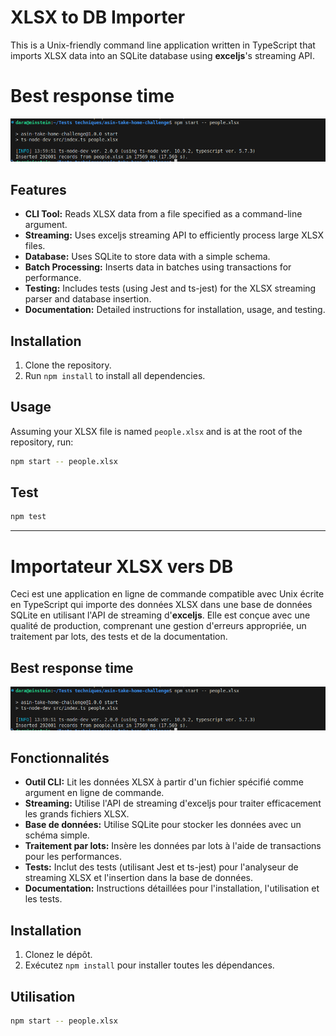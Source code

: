 # XLSX to DB Importer

This is a Unix-friendly command line application written in TypeScript that imports XLSX data into an SQLite database using **exceljs**'s streaming API.

# Best response time
<img src="/best-response-time.png" alt="Best response time" width="1000" />

## Features

- **CLI Tool:** Reads XLSX data from a file specified as a command-line argument.
- **Streaming:** Uses exceljs streaming API to efficiently process large XLSX files.
- **Database:** Uses SQLite to store data with a simple schema.
- **Batch Processing:** Inserts data in batches using transactions for performance.
- **Testing:** Includes tests (using Jest and ts-jest) for the XLSX streaming parser and database insertion.
- **Documentation:** Detailed instructions for installation, usage, and testing.

## Installation

1. Clone the repository.
2. Run `npm install` to install all dependencies.

## Usage

Assuming your XLSX file is named `people.xlsx` and is at the root of the repository, run:

```bash
npm start -- people.xlsx
```

## Test
```bash
npm test
```
---------------------------------------------------------------------------------------

# Importateur XLSX vers DB

Ceci est une application en ligne de commande compatible avec Unix écrite en TypeScript qui importe des données XLSX dans une base de données SQLite en utilisant l'API de streaming d'**exceljs**. Elle est conçue avec une qualité de production, comprenant une gestion d'erreurs appropriée, un traitement par lots, des tests et de la documentation.

## Best response time
<img src="/best-response-time.png" alt="Best response time" width="1000" />

## Fonctionnalités

- **Outil CLI:** Lit les données XLSX à partir d'un fichier spécifié comme argument en ligne de commande.
- **Streaming:** Utilise l'API de streaming d'exceljs pour traiter efficacement les grands fichiers XLSX.
- **Base de données:** Utilise SQLite pour stocker les données avec un schéma simple.
- **Traitement par lots:** Insère les données par lots à l'aide de transactions pour les performances.
- **Tests:** Inclut des tests (utilisant Jest et ts-jest) pour l'analyseur de streaming XLSX et l'insertion dans la base de données.
- **Documentation:** Instructions détaillées pour l'installation, l'utilisation et les tests.

## Installation

1. Clonez le dépôt.
2. Exécutez `npm install` pour installer toutes les dépendances.

## Utilisation

```bash
npm start -- people.xlsx

